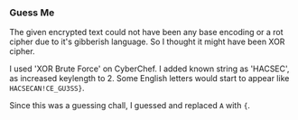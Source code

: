 ### Guess Me

The given encrypted text could not have been any base encoding or a rot cipher due to it's gibberish language. So I thought it might have been XOR cipher.

I used 'XOR Brute Force' on CyberChef. I added known string as 'HACSEC', as increased keylength to 2. Some English letters would start to appear like `HACSECAN!CE_GU3SS}`.

Since this was a guessing chall, I guessed and replaced `A` with `{`.